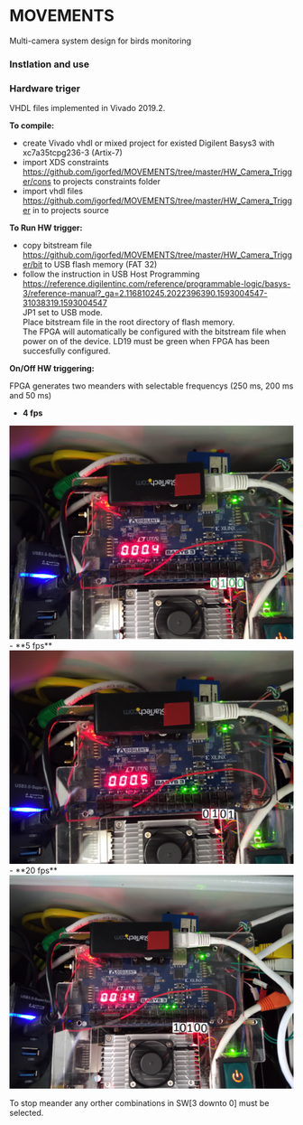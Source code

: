# MOVEMENTS
Multi-camera system design for birds monitoring

### Instlation and use
### Hardware triger

VHDL files implemented in Vivado 2019.2.<br />

**To compile:**
- create Vivado vhdl or mixed project for existed Digilent Basys3 with xc7a35tcpg236-3 (Artix-7)
- import XDS constraints https://github.com/igorfed/MOVEMENTS/tree/master/HW_Camera_Trigger/cons to projects constraints folder
- import vhdl files https://github.com/igorfed/MOVEMENTS/tree/master/HW_Camera_Trigger in to projects source <br />

**To Run HW trigger:**
- copy bitstream file https://github.com/igorfed/MOVEMENTS/tree/master/HW_Camera_Trigger/bit to USB flash memory (FAT 32)
- follow the instruction in USB Host Programming https://reference.digilentinc.com/reference/programmable-logic/basys-3/reference-manual?_ga=2.116810245.2022396390.1593004547-31038319.1593004547 <br /> 
JP1 set to USB mode. <br /> 
Place bitstream file in the root directory of flash memory.<br />
The FPGA will automatically be configured with the bitstream file when power on of the device. LD19 must be green when FPGA has been succesfully configured.

**On/Off HW triggering:**

FPGA generates two meanders with selectable frequencys (250 ms, 200 ms and 50 ms)  
- **4 fps** 
<img src = "Images/HWTrigger/4fps.png" width = 600>
- **5 fps** 
<img src = "Images/HWTrigger/5fps.png" width = 600>
- **20 fps** 
<img src = "Images/HWTrigger/20fps.png" width = 600>

To stop meander any orther combinations in SW[3 downto 0] must be selected.


